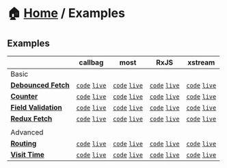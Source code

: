 # 🏠 [Home](../) / Examples

## Examples

<!-- prettier-ignore-start -->
| | callbag | most | RxJS | xstream |
| --- | --- | --- | --- | --- |
| Basic |
| **[Debounced Fetch](./debounced-fetch/README.md)** | [`code`](./debounced-fetch/callbag) [`live`](https://codesandbox.io/s/github/fanduel-oss/refract/tree/master/examples/debounced-fetch/callbag) | [`code`](./debounced-fetch/most) [`live`](https://codesandbox.io/s/github/fanduel-oss/refract/tree/master/examples/debounced-fetch/most) | [`code`](./debounced-fetch/rxjs) [`live`](https://codesandbox.io/s/github/fanduel-oss/refract/tree/master/examples/debounced-fetch/rxjs) | [`code`](./debounced-fetch/xstream) [`live`](https://codesandbox.io/s/github/fanduel-oss/refract/tree/master/examples/debounced-fetch/xstream) |
| **[Counter](./counter/README.md)** | [`code`](./counter/callbag) [`live`](https://codesandbox.io/s/github/fanduel-oss/refract/tree/master/examples/counter/callbag) | [`code`](./counter/most) [`live`](https://codesandbox.io/s/github/fanduel-oss/refract/tree/master/examples/counter/most) | [`code`](./counter/rxjs) [`live`](https://codesandbox.io/s/github/fanduel-oss/refract/tree/master/examples/counter/rxjs) | [`code`](./counter/xstream) [`live`](https://codesandbox.io/s/github/fanduel-oss/refract/tree/master/examples/counter/xstream) |
| **[Field Validation](./field-validation/README.md)** | [`code`](./field-validation/callbag) [`live`]() | [`code`](./field-validation/most) [`live`]() | [`code`](./field-validation/rxjs) [`live`]() | [`code`](./field-validation/xstream) [`live`]() |
| **[Redux Fetch](./redux-fetch/README.md)** | [`code`](./redux-fetch/callbag) [`live`](https://codesandbox.io/s/github/fanduel-oss/refract/tree/master/examples/redux-fetch/callbag) | [`code`](./redux-fetch/most) [`live`](https://codesandbox.io/s/github/fanduel-oss/refract/tree/master/examples/redux-fetch/most) | [`code`](./redux-fetch/rxjs) [`live`](https://codesandbox.io/s/github/fanduel-oss/refract/tree/master/examples/redux-fetch/rxjs) | [`code`](./redux-fetch/xstream) [`live`](https://codesandbox.io/s/github/fanduel-oss/refract/tree/master/examples/redux-fetch/xstream) |
| |
| Advanced |
| **[Routing](./routing/README.md)** | [`code`](./routing/callbag) [`live`](https://codesandbox.io/s/github/fanduel-oss/refract/tree/master/examples/routing/callbag) | [`code`](./routing/most) [`live`](https://codesandbox.io/s/github/fanduel-oss/refract/tree/master/examples/routing/most) | [`code`](./routing/rxjs) [`live`](https://codesandbox.io/s/github/fanduel-oss/refract/tree/master/examples/routing/rxjs) | [`code`](./routing/xstream) [`live`](https://codesandbox.io/s/github/fanduel-oss/refract/tree/master/examples/routing/xstream) |
| **[Visit Time](./visit-time/README.md)** | [`code`](./visit-time/callbag) [`live`](https://codesandbox.io/s/github/fanduel-oss/refract/tree/master/examples/visit-time/callbag) | [`code`](./visit-time/most) [`live`](https://codesandbox.io/s/github/fanduel-oss/refract/tree/master/examples/visit-time/most) | [`code`](./visit-time/rxjs) [`live`](https://codesandbox.io/s/github/fanduel-oss/refract/tree/master/examples/visit-time/rxjs) | [`code`](./visit-time/xstream) [`live`](https://codesandbox.io/s/github/fanduel-oss/refract/tree/master/examples/visit-time/xstream) |
<!-- prettier-ignore-end -->
